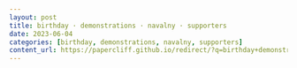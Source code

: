 ```yaml
---
layout: post
title: birthday · demonstrations · navalny · supporters
date: 2023-06-04
categories: [birthday, demonstrations, navalny, supporters]
content_url: https://papercliff.github.io/redirect/?q=birthday+demonstrations+navalny+supporters&tbs=cdr:1,cd_min:6/3/2023,cd_max:6/5/2023
---
```

